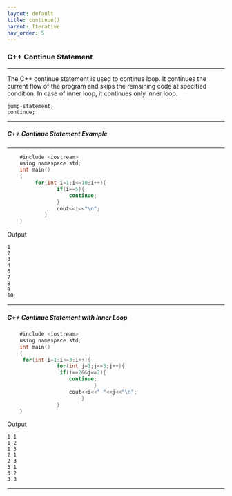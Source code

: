 ```yaml
---
layout: default
title: continue()
parent: Iterative
nav_order: 5
---
```

### C++ Continue Statement

-----

The C++ continue statement is used to continue loop. It continues the current flow of the program and skips the remaining code at specified condition. In case of inner loop, it continues only inner loop.

```
jump-statement;      
continue;  
```

------

##### C++ Continue Statement Example

-----

```objectivec
    #include <iostream>  
    using namespace std;  
    int main()  
    {  
         for(int i=1;i<=10;i++){      
                if(i==5){      
                    continue;      
                }      
                cout<<i<<"\n";      
            }        
    }  
```
Output
```
1
2
3
4
6
7
8
9
10
```

------

##### C++ Continue Statement with Inner Loop

```objectivec
    #include <iostream>  
    using namespace std;  
    int main()  
    {  
     for(int i=1;i<=3;i++){        
                for(int j=1;j<=3;j++){        
                 if(i==2&&j==2){        
                    continue;        
                            }        
                    cout<<i<<" "<<j<<"\n";                  
                        }        
                }            
    }  
```
Output
```
1 1
1 2
1 3
2 1
2 3
3 1
3 2
3 3
```

------

